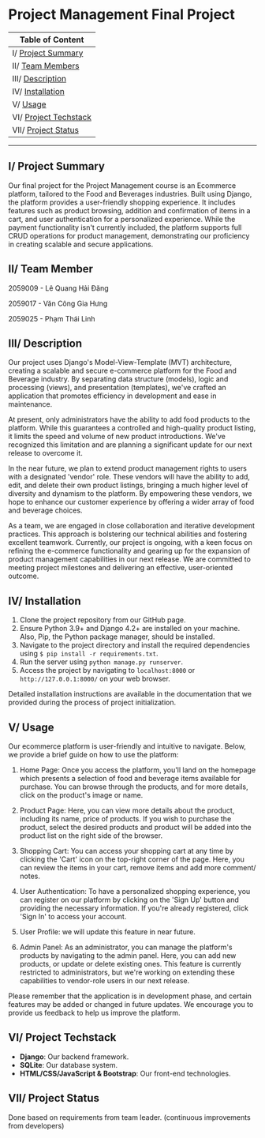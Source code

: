 # Project Management Final Project

| Table of Content |
| --- |
| I/ [Project Summary](#project-summary) |
| II/ [Team Members](#team-members) |
| III/ [Description](#description) |
| IV/ [Installation](#installation) |
| V/ [Usage](#usage) |
| VI/ [Project Techstack](#project-techstack) |
| VII/ [Project Status](#project-status) |
_____

## I/ <a id='project-summary'></a>Project Summary

Our final project for the Project Management course is an Ecommerce platform, tailored to the Food and Beverages industries. Built using Django, the platform provides a user-friendly shopping experience. It includes features such as product browsing, addition and confirmation of items in a cart, and user authentication for a personalized experience. While the payment functionality isn't currently included, the platform supports full CRUD operations for product management, demonstrating our proficiency in creating scalable and secure applications.

## II/ <a id='team-members'></a>Team Member
 
2059009 - Lê Quang Hải Đăng

2059017 - Văn Công Gia Hưng

2059025 - Phạm Thái Linh
 

## III/ <a id='description'></a>Description

Our project uses Django's Model-View-Template (MVT) architecture, creating a scalable and secure e-commerce platform for the Food and Beverage industry. By separating data structure (models), logic and processing (views), and presentation (templates), we've crafted an application that promotes efficiency in development and ease in maintenance.

At present, only administrators have the ability to add food products to the platform. While this guarantees a controlled and high-quality product listing, it limits the speed and volume of new product introductions. We've recognized this limitation and are planning a significant update for our next release to overcome it.

In the near future, we plan to extend product management rights to users with a designated 'vendor' role. These vendors will have the ability to add, edit, and delete their own product listings, bringing a much higher level of diversity and dynamism to the platform. By empowering these vendors, we hope to enhance our customer experience by offering a wider array of food and beverage choices.

As a team, we are engaged in close collaboration and iterative development practices. This approach is bolstering our technical abilities and fostering excellent teamwork. Currently, our project is ongoing, with a keen focus on refining the e-commerce functionality and gearing up for the expansion of product management capabilities in our next release. We are committed to meeting project milestones and delivering an effective, user-oriented outcome.

## IV/ <a id='installation'></a>Installation

1. Clone the project repository from our GitHub page.
2. Ensure Python 3.9+ and Django 4.2+ are installed on your machine. Also, Pip, the Python package manager, should be installed.
3. Navigate to the project directory and install the required dependencies using `$ pip install -r requirements.txt`.
4. Run the server using `python manage.py runserver`.
5. Access the project by navigating to `localhost:8000` or `http://127.0.0.1:8000/` on your web browser.

Detailed installation instructions are available in the documentation that we provided during the process of project initialization.

## V/ <a id='usage'></a>Usage

Our ecommerce platform is user-friendly and intuitive to navigate. Below, we provide a brief guide on how to use the platform:

1. Home Page: Once you access the platform, you'll land on the homepage which presents a selection of food and beverage items available for purchase. You can browse through the products, and for more details, click on the product's image or name.

2. Product Page: Here, you can view more details about the product, including its name, price of products. If you wish to purchase the product, select the desired products and product will be added into the product list on the right side of the browser.

3. Shopping Cart: You can access your shopping cart at any time by clicking the 'Cart' icon on the top-right corner of the page. Here, you can review the items in your cart, remove items and add more comment/ notes.

4. User Authentication: To have a personalized shopping experience, you can register on our platform by clicking on the 'Sign Up' button and providing the necessary information. If you're already registered, click 'Sign In' to access your account.

5. User Profile: we will update this feature in near future.

6. Admin Panel: As an administrator, you can manage the platform's products by navigating to the admin panel. Here, you can add new products, or update or delete existing ones. This feature is currently restricted to administrators, but we're working on extending these capabilities to vendor-role users in our next release.

Please remember that the application is in development phase, and certain features may be added or changed in future updates. We encourage you to provide us feedback to help us improve the platform.

## <a id='project-techstack'></a>VI/ Project Techstack

- **Django**: Our backend framework.
- **SQLite**: Our database system.
- **HTML/CSS/JavaScript & Bootstrap**: Our front-end technologies.

## <a id='project-status'></a>VII/ Project Status

Done based on requirements from team leader. (continuous improvements from developers)

